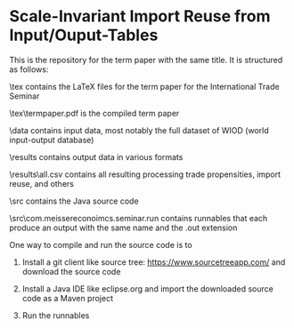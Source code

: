 # Scale-Invariant Import Reuse from Input/Ouput-Tables

This is the repository for the term paper with the same title. It is structured as follows:

\tex contains the LaTeX files for the term paper for the International Trade Seminar

\tex\termpaper.pdf is the compiled term paper

\data contains input data, most notably the full dataset of WIOD (world input-output database)

\results contains output data in various formats

\results\all.csv contains all resulting processing trade propensities, import reuse, and others

\src contains the Java source code

\src\com.meissereconoimcs.seminar.run contains runnables that each produce an output with the same name and the .out extension


One way to compile and run the source code is to

1. Install a git client like source tree: https://www.sourcetreeapp.com/ and download the source code

2. Install a Java IDE like eclipse.org and import the downloaded source code as a Maven project

3. Run the runnables